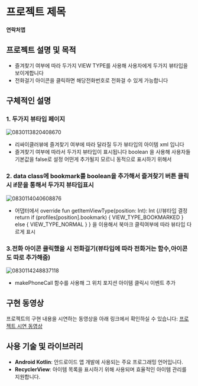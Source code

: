 # 프로젝트 제목

**연락처앱**

## 프로젝트 설명 및 목적


- 즐겨찾기 여부에 따라 두가지 VIEW TYPE를 사용해 사용자에게 두가지 뷰타입을 보이게합니다
- 전화걸기 아이콘을 클릭하면 해당전화번호로 전화걸 수 있게 가능합니다



## 구체적인 설명

### 1. 두가지 뷰타입 페이지


![0830113820408670](https://github.com/boradorying/Nb_Contact/assets/136980408/07b9ef9a-5abe-4839-8902-2402e21ea4ea)

- 리싸이클러뷰에 즐겨찾기 여부에 따라 달라질 두가 뷰타입의 아이템 xml 입니다 
- 즐겨찾기 여부에 따라서 두가지 뷰타입이 표시됩니다 boolean 을 사용해 사용자들 기본값을 false로 설정 어떤게 추가될지 모르니 동적으로 표시하기 위해서

### 2. data class에 bookmark를 boolean을 추가해서 즐겨찾기 버튼 클릭시 if문을 통해서 두가지 뷰타입표시

![0830114040608876](https://github.com/boradorying/Nb_Contact/assets/136980408/39e3faf7-92fa-4687-9d88-25f601be2ed7)


- 어댑터에서 override fun getItemViewType(position: Int): Int {//뷰타입 결정
        return if (profiles[position].bookmark) {
            VIEW_TYPE_BOOKMARKED
        } else {
            VIEW_TYPE_NORMAL
        }
    } 을 이용해서 북마크 클릭여부에 따라 뷰타입 다르게 표시


### 3.전화 아이콘 클릭했을 시 전화걸기(뷰타입에 따라 전화거는 함수,아이콘도 따로 추가해줌)
![0830114248837118](https://github.com/boradorying/Nb_Contact/assets/136980408/f6c508ea-7525-48a4-adc5-2982b6291f53)



- makePhoneCall 함수를 사용해 그 위치 포지션 아이템 클릭시 이벤트 추가



## 구현 동영상

프로젝트의 구현 내용을 시연하는 동영상을 아래 링크에서 확인하실 수 있습니다:
[프로젝트 시연 동영상](https://boradoritech-ai.tistory.com/47)

## 사용 기술 및 라이브러리

- **Android Kotlin**: 안드로이드 앱 개발에 사용되는 주요 프로그래밍 언어입니다.
- **RecyclerView**: 아이템 목록을 표시하기 위해 사용되며 효율적인 아이템 관리를 지원합니다.

